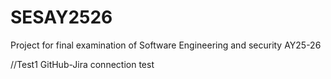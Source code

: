 # SESAY2526
Project for final examination of Software Engineering and security AY25-26

//Test1
GitHub-Jira connection test
